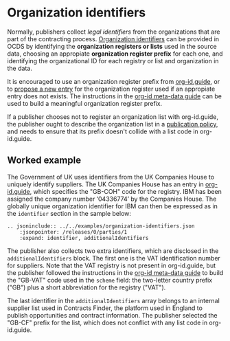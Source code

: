 # Organization identifiers

Normally, publishers collect *legal identifiers* from the organizations that are part of the contracting process.  [Organization identifiers](../../../schema/identifiers/#organization-ids) can be provided in OCDS by identifying the **organization registers or lists** used in the source data, choosing an appropiate **organization register prefix** for each one, and identifying the organizational ID for each registry or list and organization in the data.

It is encouraged to use an organization register prefix from [org-id.guide](http://org-id.guide), or to [propose a new entry](http://docs.org-id.guide/en/latest/contribute/#proposing-a-new-entry) for the organization register used if an appropiate entry does not exists. The instructions in the [org-id meta-data guide](http://docs.org-id.guide/en/latest/metadata/#assigning-a-code) can be used to build a meaningful organization register prefix.

If a publisher chooses not to register an organization list with org-id.guide, the publisher ought to describe the organization list in a [publication policy](../../publish/#finalize-your-publication-policy), and needs to ensure that its prefix doesn't collide with a list code in org-id.guide.

## Worked example

The Government of UK uses identifiers from the UK Companies House to uniquely identify suppliers. The UK Companies House has an entry in [org-id.guide](http://org-id.guide/list/GB-COH), which specifies the "GB-COH" code for the registry. IBM has been assigned the company number ‘04336774’ by the Companies House.  The globally unique organization identifier for IBM can then be expressed as in the `identifier` section in the sample below:

```eval_rst
.. jsoninclude:: ../../examples/organization-identifiers.json
    :jsonpointer: /releases/0/parties/1
    :expand: identifier, additionalIdentifiers
```

The publisher also collects two extra identifiers, which are disclosed in the `additionalIdentifiers` block. The first one is the VAT identification number for suppliers. Note that the VAT registry is not present in org-id.guide, but the publisher followed the instructions in the [org-id meta-data guide](http://docs.org-id.guide/en/latest/metadata/#assigning-a-code) to build the "GB-VAT" code used in the `scheme` field: the two-letter country prefix ("GB") plus a short abbreviation for the registry ("VAT").

The last identifier in the `additionalIdentifiers` array belongs to an internal supplier list used in Contracts Finder, the platform used in England to publish opportunities and contract information. The publisher selected the "GB-CF" prefix for the list, which does not conflict with any list code in org-id.guide.
